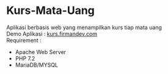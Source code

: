 # Kurs-Mata-Uang
Aplikasi berbasis web yang menampilkan kurs tiap mata uang\
Demo Aplikasi : [kurs.firmandev.com](https://www.kurs.firmandev.com)\
Requirement :
- Apache Web Server
- PHP 7.2
- MariaDB/MYSQL
